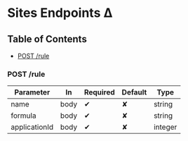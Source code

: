 # Sites Endpoints ∆

## Table of Contents


* [POST /rule](#create-rule)
### POST /rule

<a name="create-rule"></a>

| Parameter     | In     | Required | Default |  Type    |
|---------------|--------|----------|---------|----------|
| name          | body   | ✔        | ✘       | string   |
| formula       | body   | ✔        | ✘       | string   |
| applicationId | body   | ✔        | ✘       | integer  |
